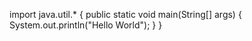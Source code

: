 import java.util.*
{
public static void main(String[] args)
{
System.out.println("Hello World");
}
}
